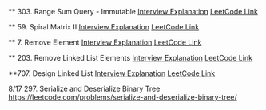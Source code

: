 ** 303. Range Sum Query - Immutable
[Interview Explanation](../Array%20%26%20Hashing/303.%20Range%20Sum%20Query%20-%20Immutable/303.%20Range%20Sum%20Query%20-%20Immutable.md)
[LeetCode Link](https://leetcode.com/problems/range-sum-query-immutable/)

** 59. Spiral Matrix II
[Interview Explanation](../Array%20%26%20Hashing/59.%20Spiral%20Matrix%20II/59.%20Spiral%20Matrix%20II.md)
[LeetCode Link](https://leetcode.com/problems/spiral-matrix-ii/)

** 7. Remove Element
[Interview Explanation](../Array%20%26%20Hashing/27.%20Remove%20Element/interview.md)
[LeetCode Link](https://leetcode.com/problems/remove-element/)

** 203. Remove Linked List Elements
[Interview Explanation](../Linked%20List/203.%20Remove%20Linked%20List%20Elements/README.md)
[LeetCode Link](https://leetcode.com/problems/remove-linked-list-elements/)

**707. Design Linked List
[Interview Explanation](../Linked%20List/707.%20Design%20Linked%20List/interview.md)
[LeetCode Link](https://leetcode.com/problems/design-linked-list/)



8/17
297. Serialize and Deserialize Binary Tree
https://leetcode.com/problems/serialize-and-deserialize-binary-tree/